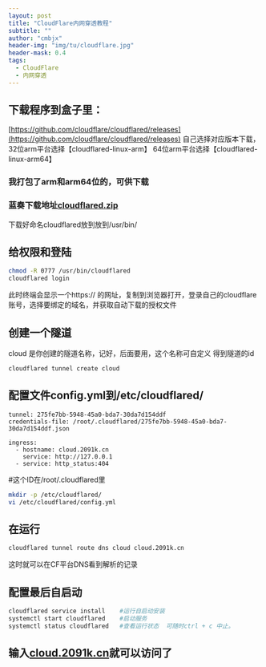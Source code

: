 ```yaml
---
layout: post
title: "CloudFlare内网穿透教程"
subtitle: ""
author: "cmbjx"
header-img: "img/tu/cloudflare.jpg"
header-mask: 0.4
tags:
  - CloudFlare
  - 内网穿透
---
```



## 下载程序到盒子里：

[https://github.com/cloudflare/cloudflared/releases](https://github.com/cloudflare/cloudflared/releases)
自己选择对应版本下载，
32位arm平台选择【cloudflared-linux-arm】
64位arm平台选择【cloudflared-linux-arm64】

### 我打包了arm和arm64位的，可供下载
### 蓝奏下载地址[cloudflared.zip](https://wwi.lanzoup.com/i5JQ61z8plwd)

下载好命名cloudflared放到放到/usr/bin/

## 给权限和登陆

```sh
chmod -R 0777 /usr/bin/cloudflared
cloudflared login
```

此时终端会显示一个https:// 的网址，复制到浏览器打开，登录自己的cloudflare账号，选择要绑定的域名，并获取自动下载的授权文件

## 创建一个隧道
cloud 是你创建的隧道名称，记好，后面要用，这个名称可自定义
得到隧道的id

```sh
cloudflared tunnel create cloud
```

## 配置文件config.yml到/etc/cloudflared/

```
tunnel: 275fe7bb-5948-45a0-bda7-30da7d154ddf
credentials-file: /root/.cloudflared/275fe7bb-5948-45a0-bda7-30da7d154ddf.json

ingress:
  - hostname: cloud.2091k.cn
    service: http://127.0.0.1
  - service: http_status:404

```

 #这个ID在/root/.cloudflared里

```sh
mkdir -p /etc/cloudflared/
vi /etc/cloudflared/config.yml
```
## 在运行

```sh
cloudflared tunnel route dns cloud cloud.2091k.cn
```
这时就可以在CF平台DNS看到解析的记录

## 配置最后自启动

```sh
cloudflared service install    #运行自启动安装
systemctl start cloudflared    #启动服务
systemctl status cloudflared   #查看运行状态  可随时ctrl + c 中止。
```

## 输入[cloud.2091k.cn](https://cloud.2091k.cn)就可以访问了








